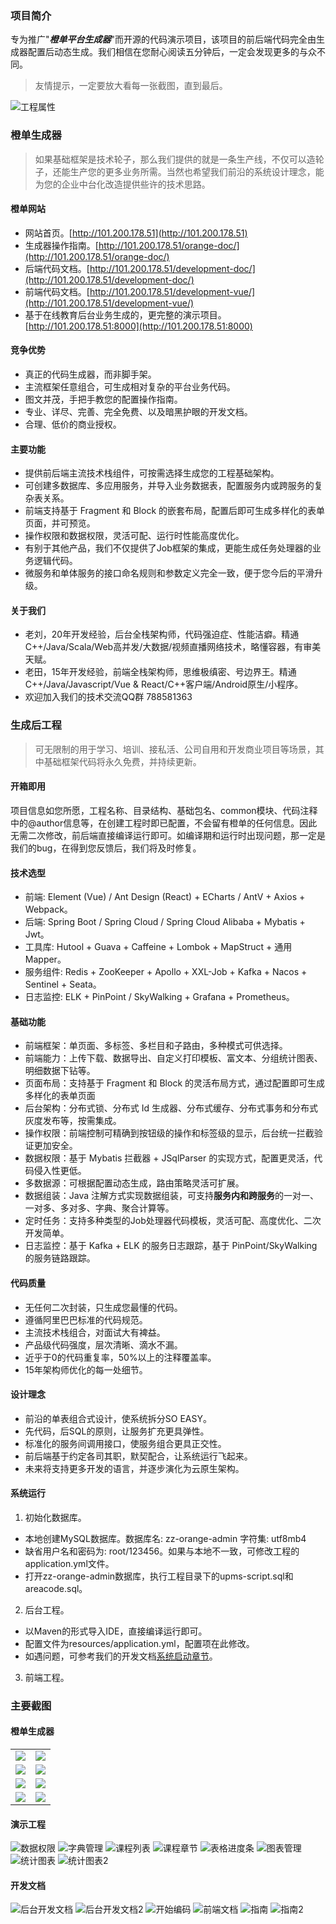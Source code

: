 ### 项目简介
专为推广"***橙单平台生成器***"而开源的代码演示项目，该项目的前后端代码完全由生成器配置后动态生成。我们相信在您耐心阅读五分钟后，一定会发现更多的与众不同。
>友情提示，一定要放大看每一张截图，直到最后。

![工程属性](https://images.gitee.com/uploads/images/2020/0411/172358_b55fc879_7431510.png "屏幕截图.png")

### 橙单生成器
> 如果基础框架是技术轮子，那么我们提供的就是一条生产线，不仅可以造轮子，还能生产您的更多业务所需。当然也希望我们前沿的系统设计理念，能为您的企业中台化改造提供些许的技术思路。

#### 橙单网站
- 网站首页。[http://101.200.178.51](http://101.200.178.51)
- 生成器操作指南。[http://101.200.178.51/orange-doc/](http://101.200.178.51/orange-doc/)
- 后端代码文档。[http://101.200.178.51/development-doc/](http://101.200.178.51/development-doc/)
- 前端代码文档。[http://101.200.178.51/development-vue/](http://101.200.178.51/development-vue/)
- 基于在线教育后台业务生成的，更完整的演示项目。[http://101.200.178.51:8000](http://101.200.178.51:8000)

#### 竞争优势
- 真正的代码生成器，而非脚手架。
- 主流框架任意组合，可生成相对复杂的平台业务代码。
- 图文并茂，手把手教您的配置操作指南。
- 专业、详尽、完善、完全免费、以及暗黑护眼的开发文档。
- 合理、低价的商业授权。

#### 主要功能
- 提供前后端主流技术栈组件，可按需选择生成您的工程基础架构。
- 可创建多数据库、多应用服务，并导入业务数据表，配置服务内或跨服务的复杂表关系。
- 前端支持基于 Fragment 和 Block 的嵌套布局，配置后即可生成多样化的表单页面，并可预览。
- 操作权限和数据权限，灵活可配、运行时性能高度优化。
- 有别于其他产品，我们不仅提供了Job框架的集成，更能生成任务处理器的业务逻辑代码。
- 微服务和单体服务的接口命名规则和参数定义完全一致，便于您今后的平滑升级。

#### 关于我们
- 老刘，20年开发经验，后台全栈架构师，代码强迫症、性能洁癖。精通C++/Java/Scala/Web高并发/大数据/视频直播网络技术，略懂容器，有审美天赋。
- 老田，15年开发经验，前端全栈架构师，思维极缜密、号边界王。精通C++/Java/Javascript/Vue & React/C++客户端/Android原生/小程序。
- 欢迎加入我们的技术交流QQ群 788581363

### 生成后工程
>可无限制的用于学习、培训、接私活、公司自用和开发商业项目等场景，其中基础框架代码将永久免费，并持续更新。

#### 开箱即用
项目信息如您所愿，工程名称、目录结构、基础包名、common模块、代码注释中的@author信息等，在创建工程时即已配置，不会留有橙单的任何信息。因此无需二次修改，前后端直接编译运行即可。如编译期和运行时出现问题，那一定是我们的bug，在得到您反馈后，我们将及时修复。

#### 技术选型
- 前端: Element (Vue) / Ant Design (React) + ECharts / AntV + Axios + Webpack。
- 后端: Spring Boot / Spring Cloud / Spring Cloud Alibaba + Mybatis + Jwt。
- 工具库: Hutool + Guava + Caffeine + Lombok + MapStruct + 通用Mapper。
- 服务组件: Redis + ZooKeeper + Apollo + XXL-Job + Kafka + Nacos + Sentinel + Seata。
- 日志监控: ELK + PinPoint / SkyWalking + Grafana + Prometheus。

#### 基础功能
- 前端框架：单页面、多标签、多栏目和子路由，多种模式可供选择。
- 前端能力：上传下载、数据导出、自定义打印模板、富文本、分组统计图表、明细数据下钻等。
- 页面布局：支持基于 Fragment 和 Block 的灵活布局方式，通过配置即可生成多样化的表单页面
- 后台架构：分布式锁、分布式 Id 生成器、分布式缓存、分布式事务和分布式灰度发布等，按需集成。
- 操作权限：前端控制可精确到按钮级的操作和标签级的显示，后台统一拦截验证更加安全。
- 数据权限：基于 Mybatis 拦截器 + JSqlParser 的实现方式，配置更灵活，代码侵入性更低。
- 多数据源：可根据配置动态生成，路由策略灵活可扩展。
- 数据组装：Java 注解方式实现数据组装，可支持**服务内和跨服务**的一对一、一对多、多对多、字典、聚合计算等。
- 定时任务：支持多种类型的Job处理器代码模板，灵活可配、高度优化、二次开发简单。
- 日志监控：基于 Kafka + ELK 的服务日志跟踪，基于 PinPoint/SkyWalking 的服务链路跟踪。

#### 代码质量
- 无任何二次封装，只生成您最懂的代码。
- 遵循阿里巴巴标准的代码规范。
- 主流技术栈组合，对面试大有裨益。
- 产品级代码强度，层次清晰、滴水不漏。
- 近乎于0的代码重复率，50%以上的注释覆盖率。
- 15年架构师优化的每一处细节。

#### 设计理念
- 前沿的单表组合式设计，使系统拆分SO EASY。
- 先代码，后SQL的原则，让服务扩充更具弹性。
- 标准化的服务间调用接口，使服务组合更具正交性。
- 前后端基于约定各司其职，默契配合，让系统运行飞起来。
- 未来将支持更多开发的语言，并逐步演化为云原生架构。

#### 系统运行
1. 初始化数据库。
- 本地创建MySQL数据库。数据库名: zz-orange-admin 字符集: utf8mb4
- 缺省用户名和密码为: root/123456。如果与本地不一致，可修改工程的application.yml文件。
- 打开zz-orange-admin数据库，执行工程目录下的upms-script.sql和areacode.sql。
2. 后台工程。
- 以Maven的形式导入IDE，直接编译运行即可。
- 配置文件为resources/application.yml，配置项在此修改。
- 如遇问题，可参考我们的开发文档[系统启动章节](http://101.200.178.51/development-doc/system-start/#单体服务启动)。
3. 前端工程。

### 主要截图

#### 橙单生成器
<table>
<tr>
  <td><img src="https://images.gitee.com/uploads/images/2020/0411/165025_1a5dab88_7431510.png"/></td>
  <td><img src="https://images.gitee.com/uploads/images/2020/0411/165127_aa86f874_7431510.png"/></td>
</tr>
<tr>
  <td><img src="https://images.gitee.com/uploads/images/2020/0411/165235_333782ce_7431510.png"/></td>
  <td><img src="https://images.gitee.com/uploads/images/2020/0411/165330_3b22761a_7431510.png"/></td>
</tr>
<tr>
  <td><img src="https://images.gitee.com/uploads/images/2020/0411/165440_faecc3ab_7431510.png"/></td>
  <td><img src="https://images.gitee.com/uploads/images/2020/0411/165518_e381e2f7_7431510.png"/></td>
</tr>
<tr>
  <td><img src="https://images.gitee.com/uploads/images/2020/0411/165711_07c08f16_7431510.png"/></td>
  <td><img src="https://images.gitee.com/uploads/images/2020/0411/165837_de1fef48_7431510.png"/></td>
</tr>
</table>

#### 演示工程
![数据权限](https://images.gitee.com/uploads/images/2020/0411/170631_e325d367_7431510.png "屏幕截图.png")
![字典管理](https://images.gitee.com/uploads/images/2020/0411/170800_84053f2f_7431510.png "屏幕截图.png")
![课程列表](https://images.gitee.com/uploads/images/2020/0411/162844_d7731374_7431510.png "屏幕截图.png")
![课程章节](https://images.gitee.com/uploads/images/2020/0411/163012_78374da1_7431510.png "屏幕截图.png")
![表格进度条](https://images.gitee.com/uploads/images/2020/0411/163124_92373034_7431510.png "屏幕截图.png")
![图表管理](https://images.gitee.com/uploads/images/2020/0411/163222_c95aae03_7431510.png "屏幕截图.png")
![统计图表](https://images.gitee.com/uploads/images/2020/0411/163813_f610c413_7431510.png "屏幕截图.png")
![统计图表2](https://images.gitee.com/uploads/images/2020/0411/163912_4c1b3007_7431510.png "屏幕截图.png")

#### 开发文档
![后台开发文档](https://images.gitee.com/uploads/images/2020/0411/162239_1dc0698b_7431510.png "屏幕截图.png")
![后台开发文档2](https://images.gitee.com/uploads/images/2020/0411/162325_3f5e4e7a_7431510.png "屏幕截图.png")
![开始编码](https://images.gitee.com/uploads/images/2020/0411/162403_9a2500d2_7431510.png "屏幕截图.png")
![前端文档](https://images.gitee.com/uploads/images/2020/0411/162502_3bc30a46_7431510.png "屏幕截图.png")
![指南](https://images.gitee.com/uploads/images/2020/0411/162655_54329e9b_7431510.png "屏幕截图.png")
![指南2](https://images.gitee.com/uploads/images/2020/0411/162614_e06a2c53_7431510.png "屏幕截图.png")
